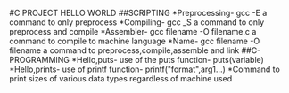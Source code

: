 #C PROJECT HELLO WORLD
##SCRIPTING
	*Preprocessing- gcc -E a command to only preprocess
	*Compiling- gcc _S a command to only preprocess and compile
	*Assembler- gcc filename -O filename.c a command to compile to machine language
	*Name- gcc filename -O filename a command to preprocess,compile,assemble and link
##C-PROGRAMMING
	*Hello,puts- use of the puts function- puts(variable)
	*Hello,prints- use of printf function- printf("format",arg1...)
	*Command to print sizes of various data types regardless of machine used

